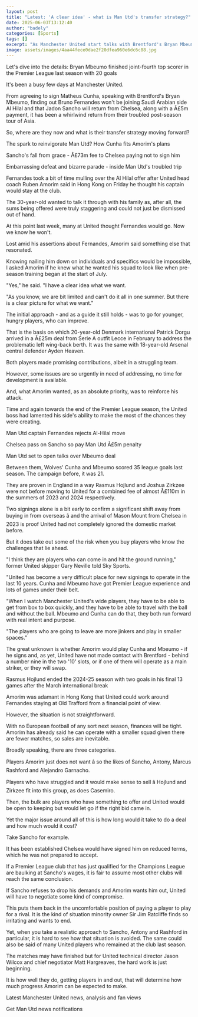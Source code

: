 ```yaml
---
layout: post
title: "Latest: 'A clear idea' - what is Man Utd's transfer strategy?"
date: 2025-06-03T13:12:40
author: "badely"
categories: [Sports]
tags: []
excerpt: "As Manchester United start talks with Brentford's Bryan Mbeumo, BBC Sport's Simon Stone takes a closer look at the club's transfer strategy this summe"
image: assets/images/4aa44fece0dae2f20dfea960e6dc6c88.jpg
---
```


Let's dive into the details: Bryan Mbeumo finished joint-fourth top scorer in the Premier League last season with 20 goals

It's been a busy few days at Manchester United.

From agreeing to sign Matheus Cunha, speaking with Brentford's Bryan Mbeumo, finding out Bruno Fernandes won't be joining Saudi Arabian side Al Hilal and that Jadon Sancho will return from Chelsea, along with a Â£5m payment, it has been a whirlwind return from their troubled post-season tour of Asia.

So, where are they now and what is their transfer strategy moving forward?

The spark to reinvigorate Man Utd? How Cunha fits Amorim's plans

Sancho's fall from grace - Â£73m fee to Chelsea paying not to sign him

Embarrassing defeat and bizarre parade - inside Man Utd's troubled trip

Fernandes took a bit of time mulling over the Al Hilal offer after United head coach Ruben Amorim said in Hong Kong on Friday he thought his captain would stay at the club.

The 30-year-old wanted to talk it through with his family as, after all, the sums being offered were truly staggering and could not just be dismissed out of hand.

At this point last week, many at United thought Fernandes would go. Now we know he won't.

Lost amid his assertions about Fernandes, Amorim said something else that resonated.

Knowing nailing him down on individuals and specifics would be impossible, I asked Amorim if he knew what he wanted his squad to look like when pre-season training began at the start of July.

"Yes," he said. "I have a clear idea what we want.

"As you know, we are bit limited and can't do it all in one summer. But there is a clear picture for what we want."

The initial approach - and as a guide it still holds - was to go for younger, hungry players, who can improve.

That is the basis on which 20-year-old Denmark international Patrick Dorgu arrived in a Â£25m deal from Serie A outfit Lecce in February to address the problematic left wing-back berth. It was the same with 18-year-old Arsenal central defender Ayden Heaven.

Both players made promising contributions, albeit in a struggling team.

However, some issues are so urgently in need of addressing, no time for development is available.

And, what Amorim wanted, as an absolute priority, was to reinforce his attack. 

Time and again towards the end of the Premier League season, the United boss had lamented his side's ability to make the most of the chances they were creating.

Man Utd captain Fernandes rejects Al-Hilal move

Chelsea pass on Sancho so pay Man Utd Â£5m penalty

Man Utd set to open talks over Mbeumo deal

Between them, Wolves' Cunha and Mbeumo scored 35 league goals last season. The campaign before, it was 21. 

They are proven in England in a way Rasmus Hojlund and Joshua Zirkzee were not before moving to United for a combined fee of almost Â£110m in the summers of 2023 and 2024 respectively.

Two signings alone is a bit early to confirm a significant shift away from buying in from overseas â and the arrival of Mason Mount from Chelsea in 2023 is proof United had not completely ignored the domestic market before.

But it does take out some of the risk when you buy players who know the challenges that lie ahead.

"I think they are players who can come in and hit the ground running," former United skipper Gary Neville told Sky Sports.

"United has become a very difficult place for new signings to operate in the last 10 years. Cunha and Mbeumo have got Premier League experience and lots of games under their belt.

"When I watch Manchester United's wide players, they have to be able to get from box to box quickly, and they have to be able to travel with the ball and without the ball. Mbeumo and Cunha can do that, they both run forward with real intent and purpose.

"The players who are going to leave are more jinkers and play in smaller spaces."

The great unknown is whether Amorim would play Cunha and Mbeumo - if he signs and, as yet, United have not made contact with Brentford - behind a number nine in the two '10' slots, or if one of them will operate as a main striker, or they will swap.

Rasmus Hojlund ended the 2024-25 season with two goals in his final 13 games after the March international break

Amorim was adamant in Hong Kong that United could work around Fernandes staying at Old Trafford from a financial point of view.

However, the situation is not straightforward.

With no European football of any sort next season, finances will be tight. Amorim has already said he can operate with a smaller squad given there are fewer matches, so sales are inevitable.

Broadly speaking, there are three categories.

Players Amorim just does not want â so the likes of Sancho, Antony, Marcus Rashford and Alejandro Garnacho.

Players who have struggled and it would make sense to sell â Hojlund and Zirkzee fit into this group, as does Casemiro.

Then, the bulk are players who have something to offer and United would be open to keeping but would let go if the right bid came in.

Yet the major issue around all of this is how long would it take to do a deal and how much would it cost?

Take Sancho for example.

It has been established Chelsea would have signed him on reduced terms, which he was not prepared to accept.

If a Premier League club that has just qualified for the Champions League are baulking at Sancho's wages, it is fair to assume most other clubs will reach the same conclusion. 

If Sancho refuses to drop his demands and Amorim wants him out, United will have to negotiate some kind of compromise.

This puts them back in the uncomfortable position of paying a player to play for a rival. It is the kind of situation minority owner Sir Jim Ratcliffe finds so irritating and wants to end.

Yet, when you take a realistic approach to Sancho, Antony and Rashford in particular, it is hard to see how that situation is avoided. The same could also be said of many United players who remained at the club last season.

The matches may have finished but for United technical director Jason Wilcox and chief negotiator Matt Hargreaves, the hard work is just beginning. 

It is how well they do, getting players in and out, that will determine how much progress Amorim can be expected to make.

Latest Manchester United news, analysis and fan views

Get Man Utd news notifications

